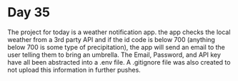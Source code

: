 # Day 35 
The project for today is a weather notification app. the app checks the local weather from a 3rd party API and if the id code is below 700 (anything below 700 is some type of precipitation), the app will send an email to the user telling them to bring an umbrella. The Email, Password, and API key have all been abstracted into a .env file. A .gitignore file was also created to not upload this information in further pushes.